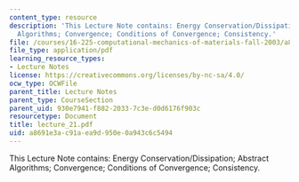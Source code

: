```yaml
---
content_type: resource
description: 'This Lecture Note contains: Energy Conservation/Dissipation; Abstract
  Algorithms; Convergence; Conditions of Convergence; Consistency.'
file: /courses/16-225-computational-mechanics-of-materials-fall-2003/a8691e3ac91aea9d950e0a943c6c5494_lecture_21.pdf
file_type: application/pdf
learning_resource_types:
- Lecture Notes
license: https://creativecommons.org/licenses/by-nc-sa/4.0/
ocw_type: OCWFile
parent_title: Lecture Notes
parent_type: CourseSection
parent_uid: 930e7941-f882-2033-7c3e-d0d6176f903c
resourcetype: Document
title: lecture_21.pdf
uid: a8691e3a-c91a-ea9d-950e-0a943c6c5494
---
```

This Lecture Note contains: Energy Conservation/Dissipation; Abstract Algorithms; Convergence; Conditions of Convergence; Consistency.